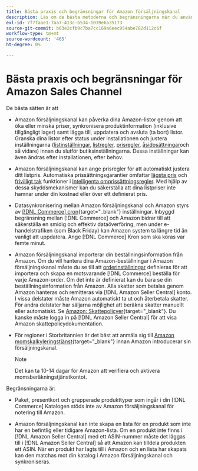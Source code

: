 ```yaml
---
title: Bästa praxis och begränsningar för Amazon försäljningskanal
description: Läs om de bästa metoderna och begränsningarna när du använder Amazon försäljningskanal för Adobe Commerce och Magento Open Source.
exl-id: 7f7faae1-7aa7-413c-b534-1039e6a35173
source-git-commit: b63e2cfb9c7ba7cc169a6eec954abe782d112c6f
workflow-type: tm+mt
source-wordcount: '465'
ht-degree: 0%

---
```


# Bästa praxis och begränsningar för Amazon Sales Channel

De bästa sätten är att

- Amazon försäljningskanal kan påverka dina Amazon-listor genom att öka eller minska priser, synkronisera produktinformation (inklusive tillgängligt lager) samt lägga till, uppdatera och avsluta (ta bort) listor. Granska dina listor efter status under installationen och justera inställningarna ([listinställningar](./listing-settings.md), [listregler](./listing-rules.md), [prisregler](./pricing-products.md), [åsidosättningar](./overrides.md)och så vidare) innan du slutför butiksinställningarna. Dessa inställningar kan även ändras efter installationen, efter behov.

- Amazon försäljningskanal kan ange prisregler för att automatiskt justera ditt listpris. Automatiska prissättningsgarantier omfattar [lägsta pris](./floor-price.md) och [frivilligt tak](./optional-ceiling-price.md) funktioner i [Intelligenta omprissättningsregler](./intelligent-repricing-rules.md). Med hjälp av dessa skyddsmekanismer kan du säkerställa att dina listpriser inte hamnar under din kostnad eller över ett definierat pris.

- Datasynkronisering mellan Amazon försäljningskanal och Amazon styrs av [[!DNL Commerce] cron](https://docs.magento.com/user-guide/system/cron.html){target="_blank"} inställningar. Inbyggd begränsning mellan [!DNL Commerce] och Amazon bidrar till att säkerställa en smidig och effektiv dataöverföring, men under e-handelstrafiken (som Black Friday) kan Amazon system ta längre tid än vanligt att uppdatera. Ange [!DNL Commerce] Kron som ska köras var femte minut.

- Amazon försäljningskanal importerar din beställningsinformation från Amazon. Om du vill hantera dina Amazon-beställningar i Amazon försäljningskanal måste du se till att [orderinställningar](./order-settings.md) definieras för att importera och skapa en motsvarande [!DNL Commerce] beställa för varje Amazon-order. Om det inte är definierat kan du bara se din beställningsinformation från Amazon. Alla skatter som betalas genom Amazon hanteras och remitteras via [!DNL Amazon Seller Central] konto. I vissa delstater måste Amazon automatiskt ta ut och återbetala skatter. För andra delstater har säljarna möjlighet att beräkna skatter manuellt eller automatiskt. Se [Amazon: Skattepolicyer](https://sellercentral.amazon.com/gp/help/external/help.html?itemID=200405820&amp;language=en_US/){target="_blank"}. Du kanske måste logga in på [!DNL Amazon Seller Central] för att visa Amazon skattepolicydokumentation.

- För regioner i Storbritannien är det bäst att anmäla sig till [Amazon momskalkyleringstjänst](https://sell.amazon.co.uk/learn/vat-resources/){target="_blank"} innan Amazon introducerar sin försäljningskanal.


   >[!NOTE]
   >
   >Det kan ta 10-14 dagar för Amazon att verifiera och aktivera momsberäkningstjänstkontot.

Begränsningarna är:

- Paket, presentkort och grupperade produkttyper som ingår i din [!DNL Commerce] Katalogen stöds inte av Amazon försäljningskanal för notering till Amazon.

- Amazon försäljningskanal kan inte skapa en lista för en produkt som inte har en befintlig eller tidigare Amazon-lista. Om en produkt inte finns i [!DNL Amazon Seller Central] med ett ASIN-nummer måste det läggas till i [!DNL Amazon Seller Central] så att Amazon kan tilldela produkten ett ASIN. När en produkt har lagts till i Amazon och en lista har skapats kan den matchas mot din katalog i Amazon försäljningskanal och synkroniseras.
